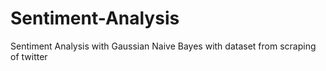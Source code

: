 # Sentiment-Analysis

Sentiment Analysis with Gaussian Naive Bayes with dataset from scraping of twitter
